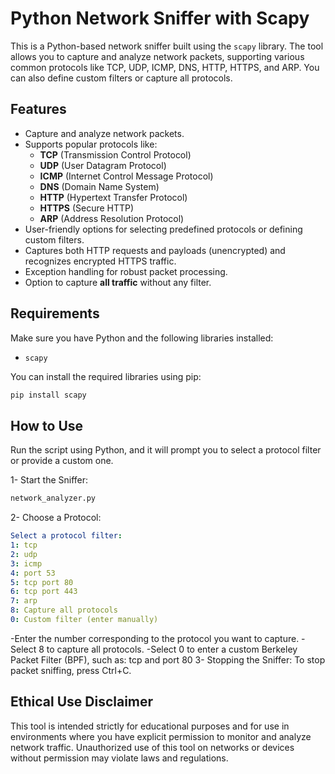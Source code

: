 # Python Network Sniffer with Scapy

This is a Python-based network sniffer built using the `scapy` library. The tool allows you to capture and analyze network packets, supporting various common protocols like TCP, UDP, ICMP, DNS, HTTP, HTTPS, and ARP. You can also define custom filters or capture all protocols.

## Features
- Capture and analyze network packets.
- Supports popular protocols like:
  - **TCP** (Transmission Control Protocol)
  - **UDP** (User Datagram Protocol)
  - **ICMP** (Internet Control Message Protocol)
  - **DNS** (Domain Name System)
  - **HTTP** (Hypertext Transfer Protocol)
  - **HTTPS** (Secure HTTP)
  - **ARP** (Address Resolution Protocol)
- User-friendly options for selecting predefined protocols or defining custom filters.
- Captures both HTTP requests and payloads (unencrypted) and recognizes encrypted HTTPS traffic.
- Exception handling for robust packet processing.
- Option to capture **all traffic** without any filter.

## Requirements

Make sure you have Python and the following libraries installed:

- `scapy`

You can install the required libraries using pip:

```bash
pip install scapy
```

## How to Use
Run the script using Python, and it will prompt you to select a protocol filter or provide a custom one.

1- Start the Sniffer:
```bash 
network_analyzer.py
```
2- Choose a Protocol:
```yaml
Select a protocol filter:
1: tcp
2: udp
3: icmp
4: port 53
5: tcp port 80
6: tcp port 443
7: arp
8: Capture all protocols
0: Custom filter (enter manually)
```
-Enter the number corresponding to the protocol you want to capture.
-Select 8 to capture all protocols.
-Select 0 to enter a custom Berkeley Packet Filter (BPF), such as:
tcp and port 80
3- Stopping the Sniffer: To stop packet sniffing, press Ctrl+C.


## Ethical Use Disclaimer

This tool is intended strictly for educational purposes and for use in environments where you have explicit permission to monitor and analyze network traffic. Unauthorized use of this tool on networks or devices without permission may violate laws and regulations.
